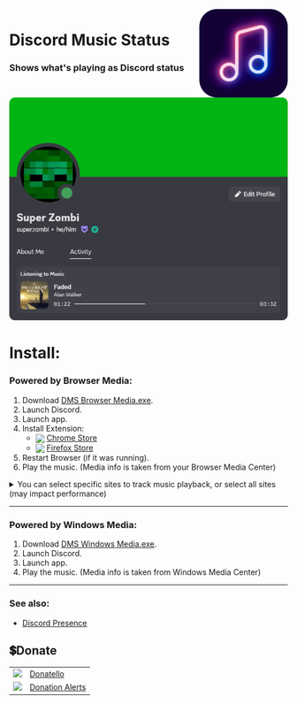 <img src="github/images/logo.png" width="160px" align="right">

# Discord Music Status
### Shows what's playing as Discord status

<img src="github/images/example.png" width="600px">

# Install:
### Powered by Browser Media:
1. Download [DMS Browser Media.exe](https://github.com/SuperZombi/Discord-Music-Status/releases).
2. Launch Discord.
3. Launch app.
4. Install Extension:
    - <img width="20px" src="https://www.svgrepo.com/show/452180/chrome.svg" align="center"> [Chrome Store](https://chrome.google.com/webstore/detail/ebelhijmeagkemnleamodjoknjjhfkja)
    - <img width="20px" src="https://www.svgrepo.com/show/452204/firefox.svg" align="center"> [Firefox Store](https://addons.mozilla.org/firefox/addon/discord-music-status/)
5. Restart Browser (if it was running).
6. Play the music. (Media info is taken from your Browser Media Center)

<details>
<summary>You can select specific sites to track music playback, or select all sites (may impact performance)</summary>
<img width="700" src="github/images/settings.png"/>
</details>
<hr>

### Powered by Windows Media:
1. Download [DMS Windows Media.exe](https://github.com/SuperZombi/Discord-Music-Status/releases).
2. Launch Discord.
3. Launch app.
4. Play the music. (Media info is taken from Windows Media Center)

<hr>

### See also:
- [Discord Presence](https://github.com/SuperZombi/Discord-Presence)

## 💲Donate
<table>
  <tr>
    <td>
       <img width="18px" src="https://www.google.com/s2/favicons?domain=https://donatello.to&sz=256">
    </td>
    <td>
      <a href="https://donatello.to/super_zombi">Donatello</a>
    </td>
  </tr>
  <tr>
    <td>
       <img width="18px" src="https://www.google.com/s2/favicons?domain=https://www.donationalerts.com&sz=256">
    </td>
    <td>
      <a href="https://www.donationalerts.com/r/super_zombi">Donation Alerts</a>
    </td>
  </tr>
</table>
